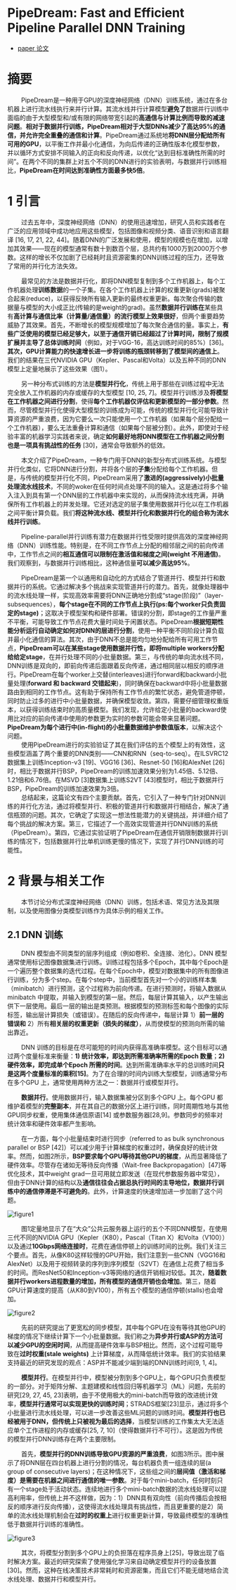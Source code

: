 # PipeDream: Fast and Efficient Pipeline Parallel DNN Training
- [paper 论文](https://arxiv.org/pdf/1806.03377)

# 摘要
&nbsp;&nbsp;&nbsp;&nbsp;&nbsp;&nbsp;&nbsp;&nbsp;PipeDream是一种用于GPU的深度神经网络（DNN）训练系统，通过在多台机器上进行流水线执行来并行计算。其流水线并行计算模型**避免了**数据并行训练中面临的由于大型模型和/或有限的网络带宽引起的**高通信与计算比例而导致的减速问题**。**相对于数据并行训练，PipeDream相对于大型DNNs减少了高达95%的通信，并允许完全重叠的通信和计算**。PipeDream通过系统地**将DNN层分配给所有可用的GPU**，以平衡工作并最小化通信，为向后传递的正确性版本化模型参数，并以循环方式安排不同输入的正向和反向传递，以优化“达到目标准确性所需的时间”。在两个不同的集群上对五个不同的DNN进行的实验表明，与数据并行训练相比，**PipeDream在时间达到准确性方面最多快5倍**。<br>

# 1 引言
&nbsp;&nbsp;&nbsp;&nbsp;&nbsp;&nbsp;&nbsp;&nbsp;过去五年中，深度神经网络（DNN）的使用迅速增加，研究人员和实践者在广泛的应用领域中成功地应用这些模型，包括图像和视频分类、语音识别和语言翻译 [16, 17, 21, 22, 44]。随着DNN的广泛发展和使用，模型的规模也在增加，以增加其效果——现在的模型通常有数十到数百个层，总共约有1000万到2000万个参数。这样的增长不仅加剧了已经耗时且资源密集的DNN训练过程的压力，还导致了常用的并行化方法失效。<br>

&nbsp;&nbsp;&nbsp;&nbsp;&nbsp;&nbsp;&nbsp;&nbsp;最常见的方法是数据并行化，即将DNN模型复制到多个工作机器上，每个工作机器处理**训练数据**的一个子集。在各个工作机器上计算的权重更新(grads)被聚合起来(reduce)，以获得反映所有输入更新的最终权重更新。每次聚合传输的数据量与模型的大小成正比(传输的是weight的grad)。虽然**数据并行训练在**某些具有**高计算与通信比率（计算量/通信量）的流行模型上效果很好**，但两个重要趋势威胁了其效果。首先，不断增长的模型规模增加了每次聚合通信的量。事实上，**有些广泛使用的模型已经足够大，以至于通信开销已经超过了计算时间，限制了规模扩展并主导了总体训练时间**（例如，对于VGG-16，高达训练时间的85%）[36]。**其次，GPU计算能力的快速增长进一步将训练的瓶颈转移到了模型间的通信上**。我们的结果在三代NVIDIA GPU（Kepler、Pascal和Volta）以及五种不同的DNN模型上定量地展示了这些效果（图1）。<br>

&nbsp;&nbsp;&nbsp;&nbsp;&nbsp;&nbsp;&nbsp;&nbsp;另一种分布式训练的方法是**模型并行化**，传统上用于那些在训练过程中无法完全放入工作机器的内存或缓存的大型模型 [10, 25, 7]。模型并行训练涉及**将模型在工作机器之间进行分割**，使得**每个工作机器仅评估和更新模型的一部分参数**。然而，尽管模型并行化使得大型模型的训练成为可能，传统的模型并行化可能导致计算资源的严重浪费，因为它要么一次只能使用一个工作机器（如果每个层分配给一个工作机器），要么无法重叠计算和通信（如果每个层被分割）。此外，即使对于经验丰富的机器学习实践者来说，确定**如何最好地将DNN模型在工作机器之间分割也是一项具有挑战性的任务** [30]，通常会导致额外的低效。<br>

&nbsp;&nbsp;&nbsp;&nbsp;&nbsp;&nbsp;&nbsp;&nbsp;本文介绍了PipeDream，一种专门用于DNN的新型分布式训练系统。与模型并行化类似，它将DNN进行分割，并将各个层的**子集**分配给每个工作机器。但是，与传统的模型并行化不同，PipeDream采用了**激进的(aggressively)小批量处理流水线技术**，不同的woker在任何时间点处理不同的输入。这是通过将多个输入注入到具有第一个DNN层的工作机器中来实现的，从而保持流水线充满，并确保所有工作机器上的并发处理。它还对选定的层子集使用数据并行化以在工作机器之间平衡计算负载。我们**将这种流水线、模型并行化和数据并行化的组合称为流水线并行训练**。<br>

&nbsp;&nbsp;&nbsp;&nbsp;&nbsp;&nbsp;&nbsp;&nbsp;Pipeline-parallel并行训练有潜力在数据并行性受限时提供高效的深度神经网络（DNN）训练性能。特别是，在不同工作节点上分配的相邻层之间的前向传递中，工作节点之间的**相互通信可以限制在激活值和梯度之间(weight 不用通信)**。我们观察到，与数据并行训练相比，这种通信量**可以减少高达95%**。<br>

&nbsp;&nbsp;&nbsp;&nbsp;&nbsp;&nbsp;&nbsp;&nbsp;PipeDream是第一个以通用和自动化的方式结合了管道并行、模型并行和数据并行的系统。它通过解决多个挑战来实现管道并行的潜力。首先，就像处理器中的流水线处理一样，实现高效率需要将DNN正确地分割成“stage(阶段)”（layer-subsequences），**每个stage在不同的工作节点上执行(ps:每个worker只负责固定的stage)**；这取决于模型架构和硬件部署。错误的分割，即stage的工作量严重不平衡，可能导致工作节点花费大量时间处于闲置状态。PipeDream**根据短期性能分析运行自动确定如何对DNN的层进行分割**，使用一种平衡不同阶段计算负载并最小化通信的算法。其次，由于DNN不总是能均匀地分配给所有可用工作节点，**PipeDream可以在某些stage使用数据并行性，即将multiple workers分配给给定stage**，在并行处理不同的小批量数据。第三，与传统的单向流水线不同，DNN训练是双向的，即前向传递后面跟着反向传递，通过相同层以相反的顺序进行。PipeDream在每个worker上交替(interleaves)进行forward和backward小批量处理(**forward 和 backward 交错起来**)，同时确保在backward中将小批量数据路由到相同的工作节点。这有助于保持所有工作节点的繁忙状态，避免管道停顿，同时防止过多的进行中小批量数据，并确保模型收敛。第四，需要仔细管理权重版本，以获得训练结束时的高质量模型。我们发现，允许给定小批量的backward使用比对应的前向传递中使用的参数更为实时的参数可能会带来显著问题。**PipeDream为每个进行中(in-flight)的小批量数据维护参数值版本**，以解决这个问题。<br>
&nbsp;&nbsp;&nbsp;&nbsp;&nbsp;&nbsp;&nbsp;&nbsp;使用PipeDream进行的实验验证了其在我们评估的五个模型上的有效性，这些模型涵盖了两个重要的DNN类别——CNN和RNN（seq-to-seq）。在ILSVRC12数据集上训练Inception-v3 [19]、VGG16 [36]、Resnet-50 [16]和AlexNet [26]时，相比于数据并行BSP，PipeDream的训练加速效果分别为1.45倍、5.12倍、1.21倍和6.76倍。在MSVD [3]数据集上训练S2VT [43]模型时，相比于数据并行BSP，PipeDream的训练加速效果为3倍。<br>
&nbsp;&nbsp;&nbsp;&nbsp;&nbsp;&nbsp;&nbsp;&nbsp;总结起来，这篇论文有四个主要贡献。首先，它引入了一种专门针对DNN训练的并行化方法，通过将模型并行、积极的管道并行和数据并行相结合，解决了通信瓶颈的问题。其次，它确定了实现这一想法性能潜力的关键挑战，并详细介绍了每个挑战的解决方案。第三，它描述了一个高效实现管道并行DNN训练的系统（PipeDream）。第四，它通过实验证明了PipeDream在通信开销限制数据并行训练的情况下，包括数据并行比单机训练更慢的情况下，实现了并行DNN训练的可能性。<br>

# 2 背景与相关工作
&nbsp;&nbsp;&nbsp;&nbsp;&nbsp;&nbsp;&nbsp;&nbsp;本节讨论分布式深度神经网络（DNN）训练，包括术语、常见方法及其限制，以及使用图像分类模型训练作为具体示例的相关工作。<br>

## 2.1 DNN 训练
&nbsp;&nbsp;&nbsp;&nbsp;&nbsp;&nbsp;&nbsp;&nbsp;DNN 模型由不同类型的层序列组成（例如卷积、全连接、池化）。DNN 模型通常使用标记图像数据集进行训练。训练过程包括多个Epoch，其中每个Epoch是一个遍历整个数据集的迭代过程。在每个Epoch中，模型对数据集中的所有图像进行训练，分为多个step。在每个step中，当前模型首先对一个小的训练样本集（minibatch）进行预测，这个过程称为前向传递。在进行预测时，将输入数据从 minibatch 中提取，并输入到模型的第一层。然后，每层计算其输入，以产生输出供下一层使用。最后一层的输出是类预测。根据模型的预测标签和每个图像的实际标签，输出层计算损失（或错误）。在随后的反向传递中，每层计算 1）**前一层的错误和** 2）所有**相关层的权重更新（损失的梯度）**，从而使模型的预测向所需的输出靠近。<br>

&nbsp;&nbsp;&nbsp;&nbsp;&nbsp;&nbsp;&nbsp;&nbsp;DNN 训练的目标是在尽可能短的时间内获得高准确率模型。这个目标可以通过两个度量标准来衡量：**1) 统计效率，即达到所需准确率所需的Epoch 数量**；**2) 硬件效率，即完成单个Epoch 所需的时间**。达到所需准确率水平的总训练时间**只是这两个度量标准的乘积[15]**。为了在合理的时间内训练大型模型，训练通常分布在多个GPU 上，通常使用两种方法之一：数据并行或模型并行。<br>

&nbsp;&nbsp;&nbsp;&nbsp;&nbsp;&nbsp;&nbsp;&nbsp;**数据并行**。使用数据并行，输入数据集被分区到多个GPU 上。每个GPU 都维护着模型的**完整副本**，并在其自己的数据分区上进行训练，同时周期性地与其他GPU同步权重，使用集体通信原语[14] 或参数服务器[28,9]。参数同步的频率对统计效率和硬件效率都产生影响。<br>

&nbsp;&nbsp;&nbsp;&nbsp;&nbsp;&nbsp;&nbsp;&nbsp;在一方面，每个小批量结束时进行同步（referred to as bulk synchronous parallel or BSP [42]）可以减少用于计算梯度的权重过时，确保良好的统计效率。然而，如图2所示，**BSP要求每个GPU等待其他GPU的梯度**，从而显著降低了硬件效率。尽管存在诸如无等待反向传播（Wait-free Backpropagation）[47]等优化技术，其中weight grad一旦可用就立即发送（在现代参数服务器中常见），但由于DNN计算的结构以及**通信往往会占据总执行时间的主导地位，数据并行训练中的通信停滞是不可避免的**。此外，计算速度的快速增加进一步加剧了这个问题。<br>

![figure1](images/pipedream-figure1.png)

&nbsp;&nbsp;&nbsp;&nbsp;&nbsp;&nbsp;&nbsp;&nbsp;图1定量地显示了在“大众”公共云服务器上运行的五个不同DNN模型，在使用三代不同的NVIDIA GPU（Kepler（K80），Pascal（Titan X）和Volta（V100））以及通过**10Gbps网络连接时**，花费在通信停顿上的训练时间的比例。我们关注三个要点。首先，从像K80这样较慢的GPU开始，我们注意到一些CNN（VGG16和AlexNet）以及用于视频转录的序列到序列模型（S2VT）在通信上花费了相当多的时间。而ResNet50和Inception-v3等网络的通信开销相对较低。其次，**随着数据并行workers进程数量的增加，所有模型的通信开销也会增加**。第三，随着GPU计算速度的提高（从K80到V100），所有五个模型的通信停顿(stalls)也会增加。<br>

![figure2](images/pipedream-figure2.png)

&nbsp;&nbsp;&nbsp;&nbsp;&nbsp;&nbsp;&nbsp;&nbsp;先前的研究提出了更宽松的同步模型，其中每个GPU在没有等待其他GPU的梯度的情况下继续计算下一个小批量数据。我们称之为**异步并行或ASP的方法可以减少GPU的空闲时间**，从而提高硬件效率与BSP相比。然而，这个过程可能导致在**过时权重(stale weights)** 上计算梯度，从而降低统计效率。我们的实验结果支持最近的研究发现的观点：ASP并不能减少端到端的DNN训练时间[9, 1, 4]。<br>

&nbsp;&nbsp;&nbsp;&nbsp;&nbsp;&nbsp;&nbsp;&nbsp;**模型并行**。在模型并行中，模型被分割到多个GPU上，每个GPU只负责模型的一部分。对于矩阵分解、主题建模和线性回归等机器学习（ML）问题，先前的研究[29, 27, 45, 23]表明，由于不使用极大的mini-batch而导致的改进统计效率，**模型并行通常可以实现更快的训练时间**；STRADS框架[23]显示，通过将多个小批量进行流水线处理，可以进一步改善这些ML问题的训练时间。**模型并行也已经被用于DNN，但传统上只被视为最后的选择**，当模型训练的工作集太大无法适应单个工作进程的内存或缓存[25, 7, 10]（使得数据并行不可行）。这是因为传统的模型并行DNN训练存在两个主要限制。<br>

&nbsp;&nbsp;&nbsp;&nbsp;&nbsp;&nbsp;&nbsp;&nbsp;首先，**模型并行的DNN训练导致GPU资源的严重浪费**，如图3所示。图中展示了将DNN层在四台机器上进行分割的情况，每台机器负责一组连续的层(a group of consecutive layers)；在这种情况下，这些组之间的**层间值（激活和梯度）是需要在机器之间进行通信的唯一参数**。对于每个mini-batch，任何时刻只有一个stage处于活动状态。连续地进行多个mini-batch数据的流水线处理可以提高利用率，但传统上并不这样做，因为：1）DNN具有双向性（前向传播后会按相反的顺序进行反向传播），这使得流水线处理具有挑战性，而且更重要的是2）简单的流水线处理机制会在**过时的权重上**进行权重更新计算，导致最终模型的准确性低于数据并行训练的准确性。<br>

![figure3](images/pipedream-figure3.png)

&nbsp;&nbsp;&nbsp;&nbsp;&nbsp;&nbsp;&nbsp;&nbsp;其次，将模型分割到多个GPU上的负担落在程序员身上[25]，导致出现了临时解决方案。最近的研究探索了使用强化学习来自动确定模型并行的设备放置[30]。然而，这种在线决策技术非常耗时和资源密集，而且它们不能无缝地结合流水线处理、数据并行和模型并行。<br>











